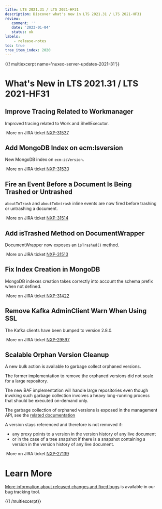 ```yaml
---
title: LTS 2021.31 / LTS 2021-HF31
description: Discover what's new in LTS 2021.31 / LTS 2021-HF31
review:
   comment: ''
   date: '2023-01-04'
   status: ok
labels:
    - release-notes
toc: true
tree_item_index: 2020
---
```


{{! multiexcerpt name='nuxeo-server-updates-2021-31'}}
# What's New in LTS 2021.31 / LTS 2021-HF31

## Improve Tracing Related to Workmanager

Improved tracing related to Work and ShellExecutor.

<i class="fa fa-long-arrow-right" aria-hidden="true"></i>&nbsp;More on JIRA ticket [NXP-31537](https://jira.nuxeo.com/browse/NXP-31537)

## Add MongoDB Index on ecm:Isversion

New MongoDB index on `ecm:isVersion`.

<i class="fa fa-long-arrow-right" aria-hidden="true"></i>&nbsp;More on JIRA ticket [NXP-31530](https://jira.nuxeo.com/browse/NXP-31530)

## Fire an Event Before a Document Is Being Trashed or Untrashed

`aboutToTrash` and `aboutToUntrash` inline events are now fired before trashing or untrashing a document.

<i class="fa fa-long-arrow-right" aria-hidden="true"></i>&nbsp;More on JIRA ticket [NXP-31514](https://jira.nuxeo.com/browse/NXP-31514)

## Add isTrashed Method on DocumentWrapper

DocumentWrapper now exposes an `isTrashed()` method.

<i class="fa fa-long-arrow-right" aria-hidden="true"></i>&nbsp;More on JIRA ticket [NXP-31513](https://jira.nuxeo.com/browse/NXP-31513)

## Fix Index Creation in MongoDB

MongoDB indexes creation takes correctly into account the schema prefix when not defined.

<i class="fa fa-long-arrow-right" aria-hidden="true"></i>&nbsp;More on JIRA ticket [NXP-31422](https://jira.nuxeo.com/browse/NXP-31422)

## Remove Kafka AdminClient Warn When Using SSL

The Kafka clients have been bumped to version 2.8.0.

<i class="fa fa-long-arrow-right" aria-hidden="true"></i>&nbsp;More on JIRA ticket [NXP-29597](https://jira.nuxeo.com/browse/NXP-29597)

## Scalable Orphan Version Cleanup

A new bulk action is available to garbage collect orphaned versions.

The former implementation to remove the orphaned versions did not scale for a large repository.

The new BAF implementation will handle large repositories even though invoking such garbage collection involves a heavy long-running process that should be executed on-demand only.

The garbage collection of orphaned versions is exposed in the management API, see the [related documentation](https://doc.nuxeo.com/rest-api/1/management-endpoint/)

A version stays referenced and therefore is not removed if:
 - any proxy points to a version in the version history of any live document
 - or in the case of a tree snapshot if there is a snapshot containing a version in the version history of any live document.

<i class="fa fa-long-arrow-right" aria-hidden="true"></i>&nbsp;More on JIRA ticket [NXP-27139](https://jira.nuxeo.com/browse/NXP-27139)


# Learn More

[More information about released changes and fixed bugs](https://jira.nuxeo.com/secure/ReleaseNote.jspa?projectId=10011&version=21907) is available in our bug tracking tool.

{{! /multiexcerpt}}
